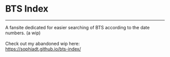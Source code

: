 # BTS Index
---
A fansite dedicated for easier searching of BTS according to the date numbers. (a wip)<br /><br />
Check out my abandoned wip here:<br />
https://sophiadt.github.io/bts-index/
